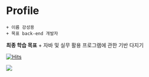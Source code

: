 # Profile

    + 이름 강성용 
    + 목표 back-end 개발자

**최종 학습 목표**
    + 자바 및 실무 활용 프로그램에 관한 기반 다지기

 [![Hits](https://hits.seeyoufarm.com/api/count/incr/badge.svg?url=https%3A%2F%2Fgithub.com%2FLloyd82&count_bg=%23D31212&title_bg=%23330B3F&icon=&icon_color=%231B24D3&title=hits&edge_flat=true)](https://hits.seeyoufarm.com)

<a href="https://hits.seeyoufarm.com"><img src="https://hits.seeyoufarm.com/api/count/incr/badge.svg?url=https%3A%2F%2Fgithub.com%2FLloyd82&count_bg=%2379C83D&title_bg=%23555555&icon=&icon_color=%23E7E7E7&title=hits&edge_flat=false"/></a>
